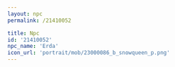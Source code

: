 ```yaml
---
layout: npc
permalink: /21410052

title: Npc
id: '21410052'
npc_name: 'Erda'
icon_url: 'portrait/mob/23000086_b_snowqueen_p.png'
---
```

